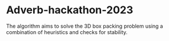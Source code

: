 # Adverb-hackathon-2023
The algorithm aims to solve the 3D box packing problem using a combination of heuristics and checks for stability.
